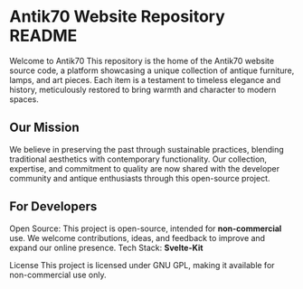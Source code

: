 # Antik70 Website Repository README
Welcome to Antik70
This repository is the home of the Antik70 website source code, a platform showcasing a unique collection of antique furniture, lamps, and art pieces. Each item is a testament to timeless elegance and history, meticulously restored to bring warmth and character to modern spaces.

## Our Mission
We believe in preserving the past through sustainable practices, blending traditional aesthetics with contemporary functionality. Our collection, expertise, and commitment to quality are now shared with the developer community and antique enthusiasts through this open-source project.

## For Developers
Open Source: This project is open-source, intended for **non-commercial** use. We welcome contributions, ideas, and feedback to improve and expand our online presence.
Tech Stack: **Svelte-Kit**


License
This project is licensed under GNU GPL, making it available for non-commercial use only.

